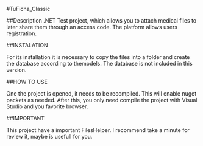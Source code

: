 #TuFicha_Classic

##Description
.NET Test project, which allows you to attach medical files to later share them through an access code. The platform allows users registration.

##INSTALATION

For its installation it is necessary to copy the files into a folder and create the database according to themodels. The database is not included in this version.

##HOW TO USE

One the project is opened, it needs to be recompiled. This will enable nuget packets as needed. After this, you only need compile the project with Visual Studio and you favorite browser.

##IMPORTANT

This project have a important FilesHelper. I recommend take a minute for review it, maybe is usefull for you.  